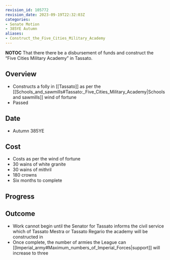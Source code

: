 ```yaml
---
revision_id: 105772
revision_date: 2023-09-19T22:32:03Z
categories:
- Senate Motion
- 385YE Autumn
aliases:
- Construct_the_Five_Cities_Military_Academy
---
```



__NOTOC__
That there there be a disbursement of funds and construct the “Five Cities Military Academy” in Tassato.
## Overview
* Constructs a folly in [[Tassato]] as per the [[Schools_and_sawmills#Tassato:_Five_Cities_Military_Academy|Schools and sawmills]] wind of fortune
* Passed
## Date
* Autumn 385YE
## Cost
* Costs as per the wind of fortune
* 30 wains of white granite
* 30 wains of mithril
* 180 crowns
* Six months to complete
## Progress

## Outcome
* Work cannot begin until the Senator for Tassato informs the civil service which of Tassato Mestra or Tassato Regario the academy will be constructed in
* Once complete, the number of armies the League can [[Imperial_army#Maximum_numbers_of_Imperial_Forces|support]] will increase to three